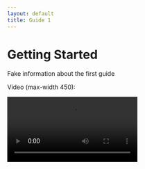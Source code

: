 ```yaml
---
layout: default
title: Guide 1
---
```


# Getting Started

Fake information about the first guide

Video (max-width 450):

<video controls loop style="max-width:450px">
<source src="https://morpho-matters.github.io/hello-world/guides/resources/sample.mp4" type="video/mp4">
</video>